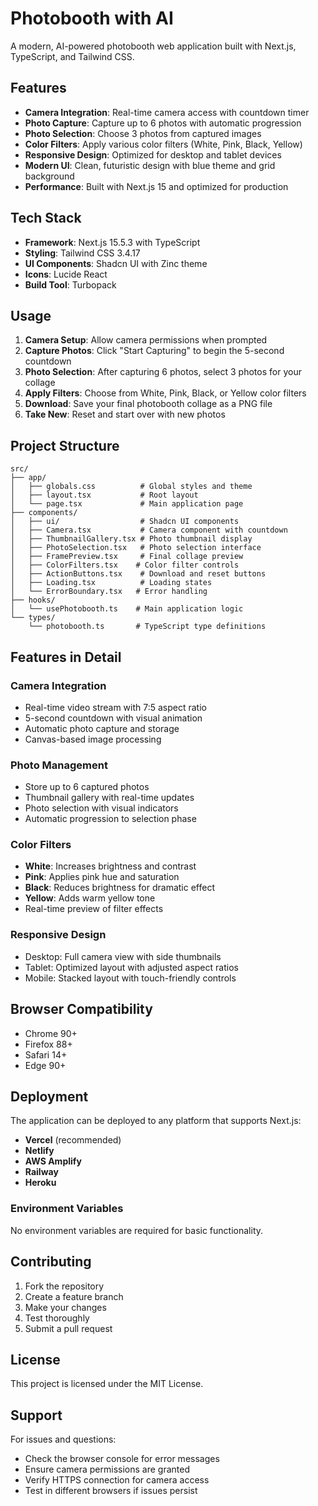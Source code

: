 # Photobooth with AI

A modern, AI-powered photobooth web application built with Next.js, TypeScript, and Tailwind CSS.

## Features

- **Camera Integration**: Real-time camera access with countdown timer
- **Photo Capture**: Capture up to 6 photos with automatic progression
- **Photo Selection**: Choose 3 photos from captured images
- **Color Filters**: Apply various color filters (White, Pink, Black, Yellow)
- **Responsive Design**: Optimized for desktop and tablet devices
- **Modern UI**: Clean, futuristic design with blue theme and grid background
- **Performance**: Built with Next.js 15 and optimized for production

## Tech Stack

- **Framework**: Next.js 15.5.3 with TypeScript
- **Styling**: Tailwind CSS 3.4.17
- **UI Components**: Shadcn UI with Zinc theme
- **Icons**: Lucide React
- **Build Tool**: Turbopack

## Usage

1. **Camera Setup**: Allow camera permissions when prompted
2. **Capture Photos**: Click "Start Capturing" to begin the 5-second countdown
3. **Photo Selection**: After capturing 6 photos, select 3 photos for your collage
4. **Apply Filters**: Choose from White, Pink, Black, or Yellow color filters
5. **Download**: Save your final photobooth collage as a PNG file
6. **Take New**: Reset and start over with new photos

## Project Structure

```
src/
├── app/
│   ├── globals.css          # Global styles and theme
│   ├── layout.tsx           # Root layout
│   └── page.tsx             # Main application page
├── components/
│   ├── ui/                  # Shadcn UI components
│   ├── Camera.tsx           # Camera component with countdown
│   ├── ThumbnailGallery.tsx # Photo thumbnail display
│   ├── PhotoSelection.tsx   # Photo selection interface
│   ├── FramePreview.tsx     # Final collage preview
│   ├── ColorFilters.tsx    # Color filter controls
│   ├── ActionButtons.tsx    # Download and reset buttons
│   ├── Loading.tsx          # Loading states
│   └── ErrorBoundary.tsx   # Error handling
├── hooks/
│   └── usePhotobooth.ts    # Main application logic
└── types/
    └── photobooth.ts       # TypeScript type definitions
```

## Features in Detail

### Camera Integration
- Real-time video stream with 7:5 aspect ratio
- 5-second countdown with visual animation
- Automatic photo capture and storage
- Canvas-based image processing

### Photo Management
- Store up to 6 captured photos
- Thumbnail gallery with real-time updates
- Photo selection with visual indicators
- Automatic progression to selection phase

### Color Filters
- **White**: Increases brightness and contrast
- **Pink**: Applies pink hue and saturation
- **Black**: Reduces brightness for dramatic effect
- **Yellow**: Adds warm yellow tone
- Real-time preview of filter effects

### Responsive Design
- Desktop: Full camera view with side thumbnails
- Tablet: Optimized layout with adjusted aspect ratios
- Mobile: Stacked layout with touch-friendly controls

## Browser Compatibility

- Chrome 90+
- Firefox 88+
- Safari 14+
- Edge 90+

## Deployment

The application can be deployed to any platform that supports Next.js:

- **Vercel** (recommended)
- **Netlify**
- **AWS Amplify**
- **Railway**
- **Heroku**

### Environment Variables

No environment variables are required for basic functionality.

## Contributing

1. Fork the repository
2. Create a feature branch
3. Make your changes
4. Test thoroughly
5. Submit a pull request

## License

This project is licensed under the MIT License.

## Support

For issues and questions:
- Check the browser console for error messages
- Ensure camera permissions are granted
- Verify HTTPS connection for camera access
- Test in different browsers if issues persist
